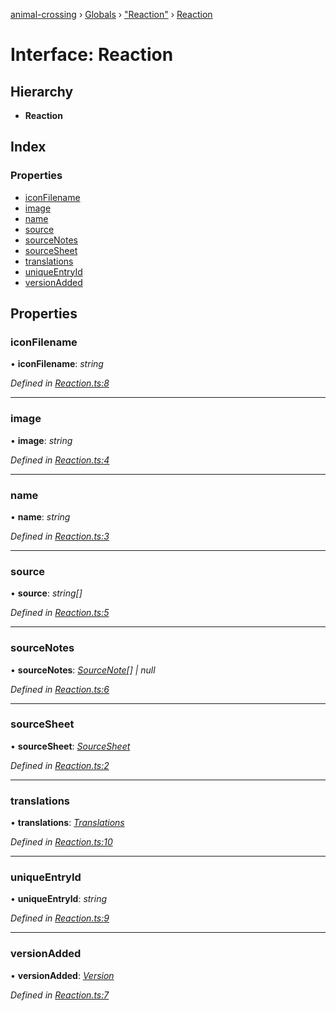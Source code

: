 [animal-crossing](../README.md) › [Globals](../globals.md) › ["Reaction"](../modules/_reaction_.md) › [Reaction](_reaction_.reaction.md)

# Interface: Reaction

## Hierarchy

* **Reaction**

## Index

### Properties

* [iconFilename](_reaction_.reaction.md#iconfilename)
* [image](_reaction_.reaction.md#image)
* [name](_reaction_.reaction.md#name)
* [source](_reaction_.reaction.md#source)
* [sourceNotes](_reaction_.reaction.md#sourcenotes)
* [sourceSheet](_reaction_.reaction.md#sourcesheet)
* [translations](_reaction_.reaction.md#translations)
* [uniqueEntryId](_reaction_.reaction.md#uniqueentryid)
* [versionAdded](_reaction_.reaction.md#versionadded)

## Properties

###  iconFilename

• **iconFilename**: *string*

*Defined in [Reaction.ts:8](https://github.com/Norviah/animal-crossing/blob/0da76a6/module/types/Reaction.ts#L8)*

___

###  image

• **image**: *string*

*Defined in [Reaction.ts:4](https://github.com/Norviah/animal-crossing/blob/0da76a6/module/types/Reaction.ts#L4)*

___

###  name

• **name**: *string*

*Defined in [Reaction.ts:3](https://github.com/Norviah/animal-crossing/blob/0da76a6/module/types/Reaction.ts#L3)*

___

###  source

• **source**: *string[]*

*Defined in [Reaction.ts:5](https://github.com/Norviah/animal-crossing/blob/0da76a6/module/types/Reaction.ts#L5)*

___

###  sourceNotes

• **sourceNotes**: *[SourceNote](../enums/_reaction_.sourcenote.md)[] | null*

*Defined in [Reaction.ts:6](https://github.com/Norviah/animal-crossing/blob/0da76a6/module/types/Reaction.ts#L6)*

___

###  sourceSheet

• **sourceSheet**: *[SourceSheet](../enums/_reaction_.sourcesheet.md)*

*Defined in [Reaction.ts:2](https://github.com/Norviah/animal-crossing/blob/0da76a6/module/types/Reaction.ts#L2)*

___

###  translations

• **translations**: *[Translations](_reaction_.translations.md)*

*Defined in [Reaction.ts:10](https://github.com/Norviah/animal-crossing/blob/0da76a6/module/types/Reaction.ts#L10)*

___

###  uniqueEntryId

• **uniqueEntryId**: *string*

*Defined in [Reaction.ts:9](https://github.com/Norviah/animal-crossing/blob/0da76a6/module/types/Reaction.ts#L9)*

___

###  versionAdded

• **versionAdded**: *[Version](../enums/_reaction_.version.md)*

*Defined in [Reaction.ts:7](https://github.com/Norviah/animal-crossing/blob/0da76a6/module/types/Reaction.ts#L7)*
